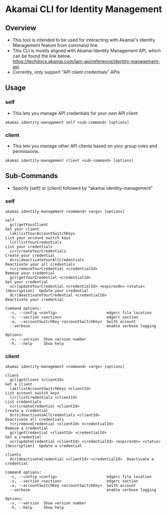 # Akamai CLI for Identity Management

## Overview
- This tool is intended to be used for interacting with Akamai's Identity Management feature from command line.
- This CLI is mostly aligned with Akamai Identity Management API, which can be found the link below.  
https://techdocs.akamai.com/iam-api/reference/identity-management-api
- Currently, only support "API client credentials" APIs

## Usage
### self
- This lets you manage API credentials for your own API client
``` shell
akamai identity-management self <sub-command> [options]
```

### client
- This lets you manage other API clients based on your group roles and permissions.
``` shell
akamai identity-management client <sub-command> [options]
```

## Sub-Commands
- Specify [self] or [client] followed by "akamai identity-management"
### self
```
akamai identity-management <command> <args> [options]

self
  gcl|getYourClient                                                           Get your client
  lak|listYourAccountSwitchKeys                                               List your account switch keys
  lcr|listYourCredentials                                                     List your credentials
  ccr|createYourCredentials                                                   Create your credential
  dcrs|deactivateYourAllCredentials                                           Deactivate your all credentials
  rcr|removeYourCredential <credentialId>                                     Remove your credential
  gcr|getYourCredential <credentialId>                                        Get your credential
  ucr|updateYourCredential <credentialId> <expiresOn> <status> [description]  Update your credential
  dcr|deactivateYourCredential <credentialId>                                 Deactivate your credential

Command options:
  -c, --config <config>                      edgerc file location
  -s, --section <section>                    edgerc section
  -a, --accountSwitchKey <accountSwitchKey>  Swith account
  --verbose                                  enable verbose logging

Options:
  -v, --version  Show version number
  -h, --help     Show help
```
### client
```
akamai identity-management <command> <args> [options]

client
  gcl|getClient <clientId>                                                           Get a client
  lak|listAccountSwitchKeys <clientId>                                               List account switch keys
  lcr|listCredentials <clientId>                                                     List credentials
  ccr|createCredential <clientId>                                                    Create a credential
  dcrs|deactivateAllCredentials <clientId>                                           Deactivate all credentials
  rcr|removeCredential <clientId> <credentialId>                                     Remove a credential
  gcr|getCredential <clientId> <credentialId>                                        Get a credential
  ucr|updateCredential <clientId> <credentialId> <expiresOn> <status> [description]  Update a credential

clients
  dcr|deactivateCredential <clientId> <credentialId>  Deactivate a credential

Command options:
  -c, --config <config>                      edgerc file location
  -s, --section <section>                    edgerc section
  -a, --accountSwitchKey <accountSwitchKey>  Swith account
  --verbose                                  enable verbose logging

Options:
  -v, --version  Show version number
  -h, --help     Show help
```
